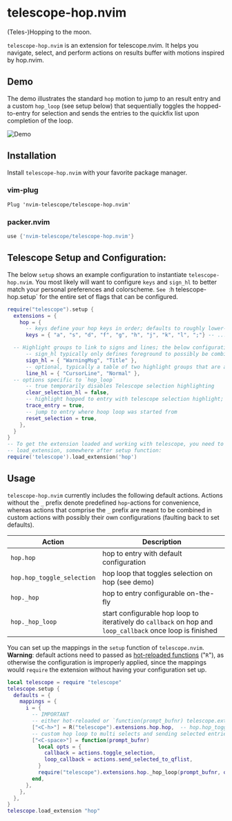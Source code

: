 # telescope-hop.nvim
(Teles-)Hopping to the moon.

`telescope-hop.nvim` is an extension for telescope.nvim. It helps you navigate, select, and perform actions on results buffer with motions inspired by hop.nvim.

## Demo
The demo illustrates the standard `hop` motion to jump to an result entry and a custom `hop_loop` (see setup below) that sequentially toggles the hopped-to-entry for selection and sends the entries to the quickfix list upon completion of the loop.

![Demo](./media/hop-demo.gif)


## Installation

Install `telescope-hop.nvim` with your favorite package manager.

### vim-plug

```viml
Plug 'nvim-telescope/telescope-hop.nvim'
```

### packer.nvim

```lua
use {'nvim-telescope/telescope-hop.nvim'}
```

## Telescope Setup and Configuration:

The below `setup` shows an example configuration to instantiate `telescope-hop.nvim`. You most likely will want to configure `keys` and `sign_hl` to better match your personal preferences and colorscheme. `See `:h telescope-hop.setup` for the entire set of flags that can be configured.

```lua
require("telescope").setup {
  extensions = {
    hop = {
      -- keys define your hop keys in order; defaults to roughly lower- and uppercased home row
      keys = { "a", "s", "d", "f", "g", "h", "j", "k", "l", ";"} -- ... and more

  -- Highlight groups to link to signs and lines; the below configuration refers to demo
      -- sign_hl typically only defines foreground to possibly be combined with line_hl
      sign_hl = { "WarningMsg", "Title" },
      -- optional, typically a table of two highlight groups that are alternated between
      line_hl = { "CursorLine", "Normal" },
  -- options specific to `hop_loop`
      -- true temporarily disables Telescope selection highlighting
      clear_selection_hl = false,
      -- highlight hopped to entry with telescope selection highlight; mutually exclusive with `clear_selection_hl`
      trace_entry = true,
      -- jump to entry where hoop loop was started from
      reset_selection = true,
    },
  }
}
-- To get the extension loaded and working with telescope, you need to call
-- load_extension, somewhere after setup function:
require('telescope').load_extension('hop')
```

## Usage

`telescope-hop.nvim` currently includes the following default actions. Actions without the `_` prefix denote predefined `hop`-actions for convenience, whereas actions that comprise the `_` prefix are meant to be combined in custom actions with possibly their own configurations (faulting back to set defaults).

| Action                     | Description                                                                                               |
|----------------------------|-----------------------------------------------------------------------------------------------------------|
| `hop.hop`                  | hop to entry with default configuration                                                                   |
| `hop.hop_toggle_selection` | hop loop that toggles selection on hop (see demo)                                                         |
| `hop._hop`                 | hop to entry configurable on-the-fly                                                                      |
| `hop._hop_loop`            | start configurable hop loop to iteratively do `callback` on hop and `loop_callback` once loop is finished |

You can set up the mappings in the `setup` function of `telescope.nvim`. **Warning**: default actions need to passed as [hot-reloaded functions](https://github.com/tjdevries/config_manager/blob/b9490fe7eb47e2bf21e828474787d8b8e8ed5314/xdg_config/nvim/lua/tj/globals.lua#L6) ("`R`"), as otherwise the configuration is improperly applied, since the mappings would `require` the extension without having your configuration set up.

```lua
local telescope = require "telescope"
telescope.setup {
  defaults = {
    mappings = {
      i = {
        -- IMPORTANT
        -- either hot-reloaded or `function(prompt_bufnr) telescope.extensions.hop.hop end`
        ["<C-h>"] = R("telescope").extensions.hop.hop,  -- hop.hop_toggle_selection
        -- custom hop loop to multi selects and sending selected entries to quickfix list 
        ["<C-space>"] = function(prompt_bufnr)
          local opts = {
            callback = actions.toggle_selection,
            loop_callback = actions.send_selected_to_qflist,
          }
          require("telescope").extensions.hop._hop_loop(prompt_bufnr, opts)
        end,
      },
    },
  },
}
telescope.load_extension "hop"
```
